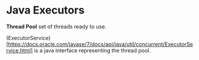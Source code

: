 # Java Executors

**Thread Pool** set of threads ready to use.

(ExecutorService)[https://docs.oracle.com/javase/7/docs/api/java/util/concurrent/ExecutorService.html] is a java interface representing the thread pool.
